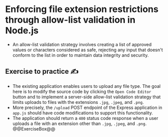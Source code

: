 # Enforcing file extension restrictions through allow-list validation in Node.js

* An allow-list validation strategy involves creating a list of approved values or characters considered as safe, rejecting any input that doesn't conform to the list in order to maintain data integrity and security.

## Exercise to practice :writing_hand:

* The existing application enables users to upload any file type. The goal here is to modify the source code by clicking the `Open Code Editor` button and to implement a server-side allow-list validation strategy that limits uploads to files with the extensions `.jpg`, `.jpeg`, and `.png`.
* More precisely, the `/upload` POST endpoint of the Express application in `app.js` should have code modifications to support this functionality.
* The application should return a `400` status code response when a user uploads a file with an extension other than `.jpg`, `.jpeg`, and `.png`.
  @@ExerciseBox@@
